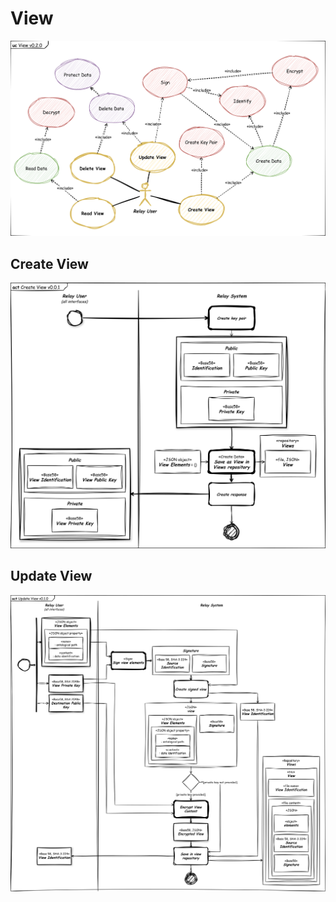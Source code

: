 # View

![View](uc-view.svg)

## Create View

![Create View](act-create-view.svg)

## Update View

![Update View](act-update-view.svg)

